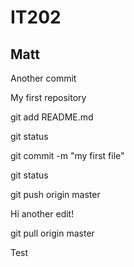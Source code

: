 # IT202
## Matt

Another commit

My first repository

git add README.md

git status

git commit -m "my first file"

git status

git push origin master



Hi another edit!


git pull origin master

Test
